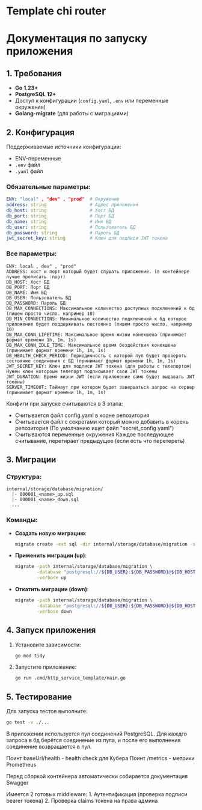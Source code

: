 # Template chi router

# Документация по запуску приложения

## 1. Требования
- **Go 1.23+**
- **PostgreSQL 12+**
- Доступ к конфигурации (`config.yaml`, `.env` или переменные окружения)
- **Golang-migrate** (для работы с миграциями)

## 2. Конфигурация

Поддерживаемые источники конфигурации:
- ENV-переменные
- `.env` файл
- `.yaml` файл

### Обязательные параметры:
```yaml
ENV: "local" , "dev" , "prod"  # Окружение
address: string                # Адрес приложения
db_host: string                # Хост БД
db_port: string                # Порт БД
db_name: string                # Имя БД
db_user: string                # Пользователь БД
db_password: string            # Пароль БД
jwt_secret_key: string         # Ключ для подписи JWT токена 
```
### Все параметры:
```dotenv
ENV: local , dev" , "prod"
ADDRESS: хост и порт который будет слушать приложение. (в контейнере лучше прописать :порт)
DB_HOST: Хост БД
DB_PORT: Порт БД
DB_NAME: Имя БД
DB_USER: Пользователь БД
DB_PASSWORD: Пароль БД
DB_MAX_CONNECTIONS: Максимальное количество доступных подключений к бд (пишем просто число. например 10)
DB_MIN_CONNECTIONS: Минимальное количество подключений к бд которое приложение будет поддерживать постоянно (пишем просто число. например 10)
DB_MAX_CONN_LIFETIME: Максимальное время жизни конекшена (принимает формат времени 1h, 1m, 1s)
DB_MAX_CONN_IDLE_TIME: Максимальное время бездействия конекшена (принимает формат времени 1h, 1m, 1s)
DB_HEALTH_CHECK_PERIOD: Периодичность с которой пул будет проверять состояние соединения с БД (принимает формат времени 1h, 1m, 1s)
JWT_SECRET_KEY: Ключ для подписи JWT токена (для работы с телепортом) Нужен ключ котороым телепорт подписывает свои JWT токены
JWT_DURATION: Время жизни JWT (если приложение само будет выдавать JWT токены)
SERVER_TIMEOUT: Таймаут при котором будет завершаться запрос на сервер (принимает формат времени 1h, 1m, 1s)
```
Конфиги при запуске считываются в 3 этапа:

* Считывается файл config.yaml в корне репозитория
* Считывается файл с секретами который можно добавить в корень репозитория (По умолчанию ищет файл "secret_config.yaml")
* Считываются переменные окружения
Каждое последующее считывание, перетирает предыдущее (если есть что перетереть)
## 3. Миграции

### Структура:
```
internal/storage/database/migration/
  |- 000001_<name>_up.sql
  |- 000001_<name>_down.sql
  ...
```

### Команды:
- **Создать новую миграцию**:
  ```bash
  migrate create -ext sql -dir internal/storage/database/migration -seq <название_миграции>
  ```

- **Применить миграции (up)**:
  ```bash
  migrate -path internal/storage/database/migration \
          -database "postgresql://${DB_USER}:${DB_PASSWORD}@${DB_HOST}:${DB_PORT}/${DB_NAME}?sslmode=disable" \
          -verbose up
  ```

- **Откатить миграции (down)**:
  ```bash
  migrate -path internal/storage/database/migration \
          -database "postgresql://${DB_USER}:${DB_PASSWORD}@${DB_HOST}:${DB_PORT}/${DB_NAME}?sslmode=disable" \
          -verbose down
  ```

## 4. Запуск приложения

1. Установите зависимости:
   ```bash
   go mod tidy
   ```

2. Запустите приложение:
   ```bash
   go run .cmd/http_service_template/main.go
   ```

## 5. Тестирование

Для запуска тестов выполните:
```bash
go test -v ./...
```

В приложении используется пул соединений PostgreSQL. Для каждго запроса в бд берётся соединение из пула, и после его выполнения соединение возвращается в пул.

Поинт baseUrl/health - health check для Кубера
Поинт /metrics - метрики Prometheus

Перед сборкой контейнера автоматически собирается документация Swagger

Имеется 2 готовых middleware: 1. Аутентификация (проверка подписи bearer токена) 2. Проверка claims токена на права админа